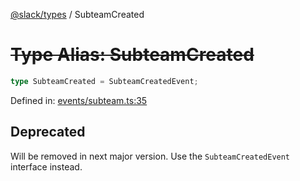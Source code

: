 [@slack/types](../index.md) / SubteamCreated

# ~~Type Alias: SubteamCreated~~

```ts
type SubteamCreated = SubteamCreatedEvent;
```

Defined in: [events/subteam.ts:35](https://github.com/slackapi/node-slack-sdk/blob/main/packages/types/src/events/subteam.ts#L35)

## Deprecated

Will be removed in next major version. Use the `SubteamCreatedEvent` interface instead.
